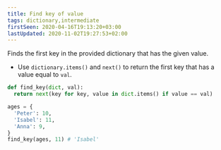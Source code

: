 ```yaml
---
title: Find key of value
tags: dictionary,intermediate
firstSeen: 2020-04-16T19:13:20+03:00
lastUpdated: 2020-11-02T19:27:53+02:00
---
```


Finds the first key in the provided dictionary that has the given value.

- Use `dictionary.items()` and `next()` to return the first key that has a value equal to `val`.

```py
def find_key(dict, val):
  return next(key for key, value in dict.items() if value == val)
```

```py
ages = {
  'Peter': 10,
  'Isabel': 11,
  'Anna': 9,
}
find_key(ages, 11) # 'Isabel'
```
